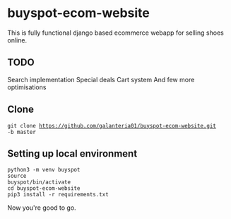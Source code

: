 # buyspot-ecom-website
This is fully functional django based ecommerce webapp for selling shoes online.
## TODO
Search implementation
Special deals
Cart system
And few more optimisations

## Clone
<code>git clone https://github.com/galanteria01/buyspot-ecom-website.git -b master</code><br>

## Setting up local environment
<code>python3 -m venv buyspot</code><br>
<code>source buyspot/bin/activate</code><br>
<code>cd buyspot-ecom-website</code><br>
<code>pip3 install -r requirements.txt</code><br>

Now you're good to go.
